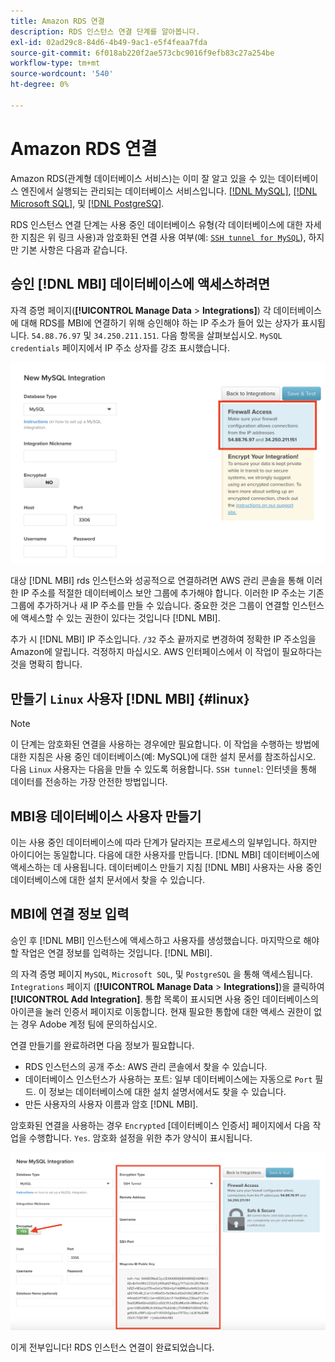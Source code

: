 ```yaml
---
title: Amazon RDS 연결
description: RDS 인스턴스 연결 단계를 알아봅니다.
exl-id: 02ad29c8-84d6-4b49-9ac1-e5f4feaa7fda
source-git-commit: 6f018ab220f2ae573cbc9016f9efb83c27a254be
workflow-type: tm+mt
source-wordcount: '540'
ht-degree: 0%

---
```


# Amazon RDS 연결

Amazon RDS(관계형 데이터베이스 서비스)는 이미 잘 알고 있을 수 있는 데이터베이스 엔진에서 실행되는 관리되는 데이터베이스 서비스입니다. [[!DNL MySQL]](../integrations/mysql-via-a-direct-connection.md), [[!DNL Microsoft SQL]](../integrations/microsoft-sql-server.md), 및 [[!DNL PostgreSQ]](../integrations/postgresql.md).

RDS 인스턴스 연결 단계는 사용 중인 데이터베이스 유형(각 데이터베이스에 대한 자세한 지침은 위 링크 사용)과 암호화된 연결 사용 여부(예: [`SSH tunnel for MySQL`](../integrations/mysql-via-ssh-tunnel.md)), 하지만 기본 사항은 다음과 같습니다.

## 승인 [!DNL MBI] 데이터베이스에 액세스하려면

자격 증명 페이지(**[!UICONTROL Manage Data** > **Integrations]**) 각 데이터베이스에 대해 RDS를 MBI에 연결하기 위해 승인해야 하는 IP 주소가 들어 있는 상자가 표시됩니다. `54.88.76.97` 및 `34.250.211.151`. 다음 항목을 살펴보십시오. `MySQL credentials` 페이지에서 IP 주소 상자를 강조 표시했습니다.

![](../../../assets/RDS_IP.png)

대상 [!DNL MBI] rds 인스턴스와 성공적으로 연결하려면 AWS 관리 콘솔을 통해 이러한 IP 주소를 적절한 데이터베이스 보안 그룹에 추가해야 합니다. 이러한 IP 주소는 기존 그룹에 추가하거나 새 IP 주소를 만들 수 있습니다. 중요한 것은 그룹이 연결할 인스턴스에 액세스할 수 있는 권한이 있다는 것입니다 [!DNL MBI].

추가 시 [!DNL MBI] IP 주소입니다. `/32` 주소 끝까지로 변경하여 정확한 IP 주소임을 Amazon에 알립니다. 걱정하지 마십시오. AWS 인터페이스에서 이 작업이 필요하다는 것을 명확히 합니다.

## 만들기 `Linux` 사용자 [!DNL MBI] {#linux}

>[!NOTE]
>
>이 단계는 암호화된 연결을 사용하는 경우에만 필요합니다. 이 작업을 수행하는 방법에 대한 지침은 사용 중인 데이터베이스(예: MySQL)에 대한 설치 문서를 참조하십시오. 다음 `Linux` 사용자는 다음을 만들 수 있도록 허용합니다. `SSH tunnel`: 인터넷을 통해 데이터를 전송하는 가장 안전한 방법입니다.

## MBI용 데이터베이스 사용자 만들기

이는 사용 중인 데이터베이스에 따라 단계가 달라지는 프로세스의 일부입니다. 하지만 아이디어는 동일합니다. 다음에 대한 사용자를 만듭니다. [!DNL MBI] 데이터베이스에 액세스하는 데 사용됩니다. 데이터베이스 만들기 지침 [!DNL MBI] 사용자는 사용 중인 데이터베이스에 대한 설치 문서에서 찾을 수 있습니다.

## MBI에 연결 정보 입력

승인 후 [!DNL MBI] 인스턴스에 액세스하고 사용자를 생성했습니다. 마지막으로 해야 할 작업은 연결 정보를 입력하는 것입니다. [!DNL MBI].

의 자격 증명 페이지 `MySQL`, `Microsoft SQL`, 및 `PostgreSQL` 을 통해 액세스됩니다. `Integrations` 페이지 (**[!UICONTROL Manage Data** > **Integrations]**)을 클릭하여 **[!UICONTROL Add Integration]**. 통합 목록이 표시되면 사용 중인 데이터베이스의 아이콘을 눌러 인증서 페이지로 이동합니다. 현재 필요한 통합에 대한 액세스 권한이 없는 경우 Adobe 계정 팀에 문의하십시오.

연결 만들기를 완료하려면 다음 정보가 필요합니다.

* RDS 인스턴스의 공개 주소: AWS 관리 콘솔에서 찾을 수 있습니다.
* 데이터베이스 인스턴스가 사용하는 포트: 일부 데이터베이스에는 자동으로 `Port` 필드. 이 정보는 데이터베이스에 대한 설치 설명서에서도 찾을 수 있습니다.
* 만든 사용자의 사용자 이름과 암호 [!DNL MBI].

암호화된 연결을 사용하는 경우 `Encrypted` [데이터베이스 인증서] 페이지에서 다음 작업을 수행합니다. `Yes`. 암호화 설정을 위한 추가 양식이 표시됩니다.

![](../../../assets/sql-integration-encrypted-yes.png)

이게 전부입니다! RDS 인스턴스 연결이 완료되었습니다.
